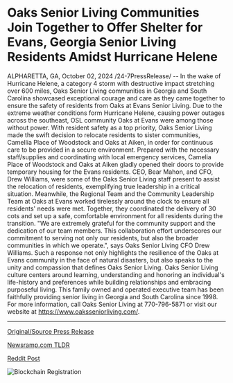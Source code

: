 # Oaks Senior Living Communities Join Together to Offer Shelter for Evans, Georgia Senior Living Residents Amidst Hurricane Helene

ALPHARETTA, GA, October 02, 2024 /24-7PressRelease/ -- In the wake of Hurricane Helene, a category 4 storm with destructive impact stretching over 600 miles, Oaks Senior Living communities in Georgia and South Carolina showcased exceptional courage and care as they came together to ensure the safety of residents from Oaks at Evans Senior Living.   Due to the extreme weather conditions form Hurricane Helene, causing power outages across the southeast, OSL community Oaks at Evans were among those without power. With resident safety as a top priority, Oaks Senior Living made the swift decision to relocate residents to sister communities, Camellia Place of Woodstock and Oaks at Aiken, in order for continuous care to be provided in a secure environment. Prepared with the necessary staff/supplies and coordinating with local emergency services, Camelia Place of Woodstock and Oaks at Aiken gladly opened their doors to provide temporary housing for the Evans residents.   CEO, Bear Mahon, and CFO, Drew Williams, were some of the Oaks Senior Living staff present to assist the relocation of residents, exemplifying true leadership in a critical situation. Meanwhile, the Regional Team and the Community Leadership Team at Oaks at Evans worked tirelessly around the clock to ensure all residents' needs were met. Together, they coordinated the delivery of 30 cots and set up a safe, comfortable environment for all residents during the transition.   "We are extremely grateful for the community support and the dedication of our team members. This collaboration effort underscores our commitment to serving not only our residents, but also the broader communities in which we operate.", says Oaks Senior Living CFO Drew Williams.  Such a response not only highlights the resilience of the Oaks at Evans community in the face of natural disasters, but also speaks to the unity and compassion that defines Oaks Senior Living.  Oaks Senior Living culture centers around learning, understanding and honoring an individual's life-history and preferences while building relationships and embracing purposeful living. This family owned and operated executive team has been faithfully providing senior living in Georgia and South Carolina since 1998. For more information, call Oaks Senior Living at 770-796-5871 or visit our website at https://www.oaksseniorliving.com/. 

---

[Original/Source Press Release](https://www.24-7pressrelease.com/press-release/514889/oaks-senior-living-communities-join-together-to-offer-shelter-for-evans-georgia-senior-living-residents-amidst-hurricane-helene)
                    

[Newsramp.com TLDR](None) 



[Reddit Post](https://www.reddit.com/r/Energy_Climate_News/comments/1ful1de/oaks_senior_living_communities_show_exceptional/) 



![Blockchain Registration](https://cdn.newsramp.app/24-7PressRelease/qrcode/2410/2/join0TBd.webp)